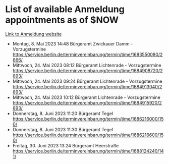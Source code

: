 # List of available Anmeldung appointments as of $NOW
[Link to Anmeldung website](https://service.berlin.de/terminvereinbarung/termin/tag.php?termin=1&anliegen[]=120686&dienstleisterlist=122210,122217,327316,122219,327312,122227,327314,122231,327346,122243,327348,122254,122252,329742,122260,329745,122262,329748,122271,327278,122273,327274,122277,327276,330436,122280,327294,122282,327290,122284,327292,122291,327270,122285,327266,122286,327264,122296,327268,150230,329760,122297,327286,122294,327284,122312,329763,122314,329775,122304,327330,122311,327334,122309,327332,317869,122281,327352,122279,329772,122283,122276,327324,122274,327326,122267,329766,122246,327318,122251,327320,122257,327322,122208,327298,122226,327300&herkunft=http%3A%2F%2Fservice.berlin.de%2Fdienstleistung%2F120686%2F)
- Montag, 8. Mai 2023 14:48 Bürgeramt Zwickauer Damm - Vorzugstermine https://service.berlin.de/terminvereinbarung/termin/time/1683550080/2866/
- Mittwoch, 24. Mai 2023 08:12 Bürgeramt Lichtenrade - Vorzugstermine https://service.berlin.de/terminvereinbarung/termin/time/1684908720/2893/
- Mittwoch, 24. Mai 2023 09:24 Bürgeramt Lichtenrade - Vorzugstermine https://service.berlin.de/terminvereinbarung/termin/time/1684913040/2893/
- Mittwoch, 24. Mai 2023 10:12 Bürgeramt Lichtenrade - Vorzugstermine https://service.berlin.de/terminvereinbarung/termin/time/1684915920/2893/
- Donnerstag, 8. Juni 2023 11:20 Bürgeramt Tegel https://service.berlin.de/terminvereinbarung/termin/time/1686216000/150/
- Donnerstag, 8. Juni 2023 11:30 Bürgeramt Tegel https://service.berlin.de/terminvereinbarung/termin/time/1686216600/150/
- Freitag, 30. Juni 2023 13:24 Bürgeramt Heerstraße https://service.berlin.de/terminvereinbarung/termin/time/1688124240/141/
